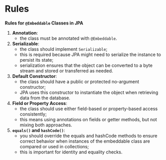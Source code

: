 # Rules
**Rules for `@Embeddable` Classes in JPA**
1. **Annotation**:
   - the class must be annotated with `@Embeddable`.
2. **Serializable**:
   - the class should implement `Serializable`;
   - this is required because JPA might need to serialize the instance
   to persist its state;
   - serialization ensures that the object can be converted
   to a byte stream and stored or transferred as needed.
3. **Default Constructor**:
   - the class should have a public or protected no-argument constructor;
   - JPA uses this constructor to instantiate the object when retrieving data from the database.
4. **Field or Property Access**:
   - the class should use either field-based or property-based access consistently;
   - this means using annotations on fields or getter methods, but not mixing both approaches.
5. **`equals()` and `hashCode()`**:
   - you should override the equals and hashCode methods
   to ensure correct behavior when instances of the embeddable
   class are compared or used in collections;
   - this is important for identity and equality checks.

